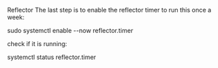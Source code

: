 Reflector The last step is to enable the reflector timer to run this once a week:

sudo systemctl enable --now reflector.timer

check if it is running:

systemctl status reflector.timer

